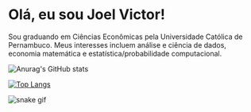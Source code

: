 # Olá, eu sou Joel Victor!

Sou graduando em Ciências Econômicas pela Universidade Católica de Pernambuco. Meus interesses incluem análise e ciência de dados, economia matemática e estatística/probabilidade computacional.


![Anurag's GitHub stats](https://github-readme-stats.vercel.app/api?username=jvsobrinho&theme=aura_dark&show_icons=true)

[![Top Langs](https://github-readme-stats.vercel.app/api/top-langs/?username=jvsobrinho&layout=compact)](https://github.com/anuraghazra/github-readme-stats)

![snake gif](https://github.com/jvsobrinho/jvsobrinho/blob/output/github-contribution-grid-snake.svg)
<!--
**Violonista/Violonista** is a ✨ _special_ ✨ repository because its `README.md` (this file) appears on your GitHub profile.

Here are some ideas to get you started:

- 🔭 I’m currently working on ...
- 🌱 I’m currently learning ...
- 👯 I’m looking to collaborate on ...
- 🤔 I’m looking for help with ...
- 💬 Ask me about ...
- 📫 How to reach me: ...
- 😄 Pronouns: ...
- ⚡ Fun fact: ...
-->
